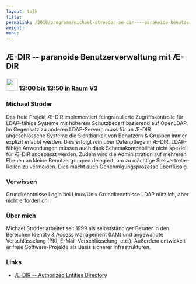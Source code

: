 ```yaml
---
layout: talk
title:
permalink: /2018/programm/michael-stroeder-ae-dir----paranoide-benutzerverwaltung-mit-ae-dir/
weight:
menu:
---
```

## Æ-DIR -- paranoide Benutzerverwaltung mit Æ-DIR

### <img height = "32" src="../../../images/talk.svg"> 13:00 bis 13:50 in Raum V3

### Michael Ströder

Das freie Projekt Æ-DIR implementiert feingranulierte Zugriffskontrolle für LDAP-fähige Systeme mit höherem Schutzbedarf basierend auf OpenLDAP.  Im Gegensatz zu anderen LDAP-Servern muss für an Æ-DIR angeschlossene Systeme die Sichtbarkeit von Benutzern & Gruppen immer explizit erlaubt werden. Dies erfolgt rein über Datenpflege in Æ-DIR.  LDAP-fähige Anwendungen müssen auch dank Schemakompabilität nicht speziell für Æ-DIR angepasst werden.  Zudem wird die Administration auf mehreren Ebenen an kleine Benutzergruppen delegiert, um zu mächtige Stellvertreter-Rollen zu vermeiden. Dies macht auch Genehmigungsprozesse überflüssig.

### Vorwissen

Grundkenntnisse Login bei Linux/Unix Grundkenntnisse LDAP nützlich, aber nicht erforderlich

### Über mich

Michael Ströder arbeitet seit 1999 als selbstständiger Berater in den Bereichen Identity & Access Management (IAM) und angewandte Verschlüsselung (PKI, E-Mail-Verschlüsselung, etc.). Außerdem entwickelt er freie Software-Projekte als Basis sicherer Infrastrukturen.

### Links

- <a href="https://www.ae-dir.com/" target="_blank">Æ-DIR -- Authorized Entities Directory</a>